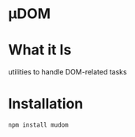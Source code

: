 # µDOM

# What it Is

utilities to handle DOM-related tasks

# Installation

```bash
npm install mudom
```


